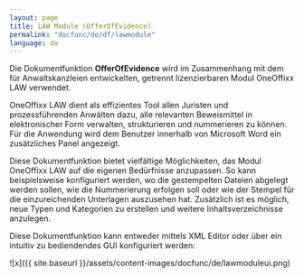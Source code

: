 ```yaml
---
layout: page
title: LAW Module (OfferOfEvidence)
permalink: "docfunc/de/df/lawmodule"
language: de
---
```


Die Dokumentfunktion **OfferOfEvidence** wird im Zusammenhang mit dem für Anwaltskanzleien entwickelten, getrennt lizenzierbaren Modul OneOffixx LAW verwendet. 

OneOffixx LAW dient als effizientes Tool allen Juristen und prozessführenden Anwälten dazu, alle relevanten Beweismittel in elektronischer Form verwalten, strukturieren und nummerieren  zu können. Für die Anwendung wird dem Benutzer innerhalb von Microsoft Word ein zusätzliches Panel angezeigt.

Diese Dokumentfunktion bietet vielfältige Möglichkeiten, das Modul OneOffixx LAW auf die eigenen Bedürfnisse anzupassen. So kann beispielsweise konfiguriert werden, wo die gestempelten Dateien abgelegt werden sollen, wie die Nummerierung erfolgen soll oder wie der Stempel für die einzureichenden Unterlagen auszusehen hat. Zusätzlich ist es möglich, neue Typen und Kategorien zu erstellen und weitere Inhaltsverzeichnisse anzulegen.

Diese Dokumentfunktion kann entweder mittels XML Editor oder über ein intuitiv zu bediendendes GUI konfiguriert werden:

![x]({{ site.baseurl }}/assets/content-images/docfunc/de/lawmoduleui.png)


